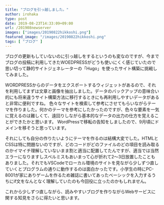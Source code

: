 ```yaml
---
title: "ブログを引っ越しました。"
author: irohaka
type: post
date: 2019-08-23T14:33:09+09:00
url: /201908newserver
images: ["images/20190822hikkoshi.png"]
featured_image: "/images/20190822hikkoshi.png"
tags: [ "ブログ" ]
---
```


ブログの更新もしていないのに引っ越しをするというのも変なのですが、今までブログの投稿に利用してきたWOEDPRESSがどうも使いにくく感じていたので思い切って静的サイトジェネレーターの「Hugo」を使ったサイト構築に挑戦してみました。　　
<!--more-->

WORDPRESSからのデータをエクスポートするウィジェットがあるので、それを利用してまずは文章と画像を抽出しました。データのバックアップの意味合い的にも将来違うサイト構築方法に移行するときにも再利用しやすいデータがあると非常に便利ですね。
色々なサイトを検索して参考にさせてもらいながらテーマを作りました。何かのテーマを参考にしたかったのですが、色々な要素を一気に覚えるのは難しくて、遠回りしながら基本的なデータの出力の仕方を覚えることができたかと思います。
WordPressで移転の告知をしましたので、9月頃にドメインを移そうと思っています。  

それにしても自分の作りたいようにテーマを作るのは結構大変でした。HTMLとCSSは特に問題ないのですが、どのコードがどのファイルのどの項目を読み取るのかイマイチ理解していないまま割と適当に配置してたんですが、適当では当然エラーになりますしスペルミスもあいまって心が折れて2〜3日放置したこともありました。それでもVSCodeでローカル環境のサイトを見ながら少しずつ直していくとプログラムの通りに動作するのは面白かったです。小学生の時にPC-8001が家にありゲームを作るため雑誌に書いてあったベーシックを入力するうちにif文をなんとなく理解していたのも今回役に立ったのかもしれません。  
  
これから少しずつ直しながら、読みやすいブログを作りながらWebサービスに関する知見をさらに得たいと思います。  
